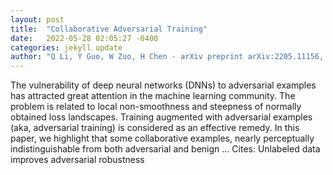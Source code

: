 ```yaml
---
layout: post
title:  "Collaborative Adversarial Training"
date:   2022-05-28 02:05:27 -0400
categories: jekyll update
author: "Q Li, Y Guo, W Zuo, H Chen - arXiv preprint arXiv:2205.11156, 2022"
---
```

The vulnerability of deep neural networks (DNNs) to adversarial examples has attracted great attention in the machine learning community. The problem is related to local non-smoothness and steepness of normally obtained loss landscapes. Training augmented with adversarial examples (aka, adversarial training) is considered as an effective remedy. In this paper, we highlight that some collaborative examples, nearly perceptually indistinguishable from both adversarial and benign … Cites: ‪Unlabeled data improves adversarial robustness‬